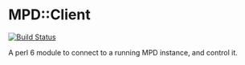 # MPD::Client
[![Build Status](https://travis-ci.org/scriptkitties/p6-MPD-Client.svg?branch=master)](https://travis-ci.org/scriptkitties/p6-MPD-Client)

A perl 6 module to connect to a running MPD instance, and control it.
